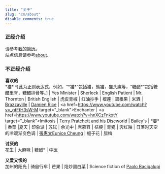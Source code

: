 ```yaml
---
title: "关于"
slug: "cn/about"
disable_comments: true
---
```



### 正经介绍 
请参考[我的简历](../vitae/)。  
站点信息请参考[about](../../en/about).

### 不正经介绍

__喜欢的__  
\*猫\* ^[此为正则表达式，例如，“\*猫\*”包括猫，熊猫，猫头鹰等，“糖醋*”包括糖醋里脊，糖醋排骨等。] |
Yes Minister | Sherlock | English Patient | Mr. Thornton | British English | 虎皮青椒 | 红油抄手 | 榴莲 | 碧根果 | 米酒 |
<a href=http://www.brazzavilleband.com/ target="_blank">Brazzaville</a> |
<a href=http://www.damienrice.com/ target="_blank">Damien Rice</a> |
<a href=https://www.youtube.com/watch?v=_gtFtH3sW-M target="_blank">Enchanter</a>  |
<a href=https://www.youtube.com/watch?v=hnXCzFnkxtY target="_blank">Imitosis</a> |
<a href=https://www.terrypratchettbooks.com/ target="_blank">Terry Pratchett and his Discworld</a> |
Bailey's | \*姜\* | 香菜 |夏天 | 印象派 | 苏轼 | 余光中 | 席慕容 | 桔梗 | 青瓷 | 霁红釉 | 日落时天空的冷暖渐变色调 |
<a href=http://www.euniceman.com/ target="_blank" >張惠文Eunice Cheung</a> |
栀子花 | 腊梅

__讨厌的__  
花生 | 大麻味 | 糖醋* | 中医

__又爱又恨的__  
加州的阳光 | 骑自行车 | 芒果 | 炝炒圆白菜 | Science fiction of <a href="http://windupstories.com/" target="_blank">Paolo Bacigalupi</a>

